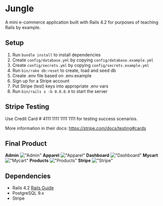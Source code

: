 # Jungle

A mini e-commerce application built with Rails 4.2 for purposes of teaching Rails by example.


## Setup

1. Run `bundle install` to install dependencies
2. Create `config/database.yml` by copying `config/database.example.yml`
3. Create `config/secrets.yml` by copying `config/secrets.example.yml`
4. Run `bin/rake db:reset` to create, load and seed db
5. Create .env file based on .env.example
6. Sign up for a Stripe account
7. Put Stripe (test) keys into appropriate .env vars
8. Run `bin/rails s -b 0.0.0.0` to start the server


## Stripe Testing

Use Credit Card # 4111 1111 1111 1111 for testing success scenarios.

More information in their docs: <https://stripe.com/docs/testing#cards>

## Final Product

 **Admin**
!["Admin"](https://github.com/WanjinYoo/Jungle/blob/master/images/Admin.png)
  **Apparel**
!["Apparel"](https://github.com/WanjinYoo/Jungle/blob/master/images/Apparel.png)
 **Dashboard**
!["Dashboard"](https://github.com/WanjinYoo/Jungle/blob/master/images/Dashboard.png)
 **Mycart**
!["Mycart"](https://github.com/WanjinYoo/Jungle/blob/master/images/Mycart.png)
 **Products**
!["Products"](https://github.com/WanjinYoo/Jungle/blob/master/images/Products.png)
**Stripe**
!["Stripe"](https://github.com/WanjinYoo/Jungle/blob/master/images/Stripe.png)



## Dependencies

* Rails 4.2 [Rails Guide](http://guides.rubyonrails.org/v4.2/)
* PostgreSQL 9.x
* Stripe
